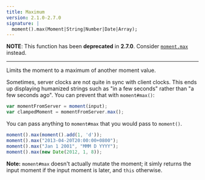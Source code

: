 ```yaml
---
title: Maximum
version: 2.1.0-2.7.0
signature: |
  moment().max(Moment|String|Number|Date|Array);
---
```


**NOTE**: This function has been **deprecated** in **2.7.0**. Consider [`moment.max`](/docs/#/get-set/max/) instead.

------

Limits the moment to a maximum of another moment value.

Sometimes, server clocks are not quite in sync with client clocks. This ends up displaying humanized strings such as "in a few seconds" rather than "a few seconds ago". You can prevent that with `moment#max()`:

```javascript
var momentFromServer = moment(input);
var clampedMoment = momentFromServer.max();
```

You can pass anything to `moment#max` that you would pass to `moment()`.

```javascript
moment().max(moment().add(1, 'd'));
moment().max("2013-04-20T20:00:00+0800");
moment().max("Jan 1 2001", "MMM D YYYY");
moment().max(new Date(2012, 1, 8));
```

**Note:** `moment#max` doesn't actually mutate the moment; it simly returns the input moment if the input moment is later, and `this` otherwise.
